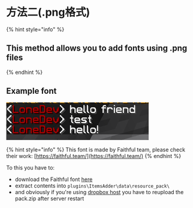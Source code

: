 # 方法二\(.png格式\)

{% hint style="info" %}
## This method allows you to add fonts using .png files
{% endhint %}

## Example font

![](../../../../.gitbook/assets/immagine%20%2815%29.png)

{% hint style="info" %}
This font is made by Faithful team, please check their work: [https://faithful.team/](https://faithful.team/)
{% endhint %}

To this you have to:

* download the Faithful font [here](https://www.dropbox.com/s/06et55587zvcmr7/FaithfulFont.zip?dl=0)
* extract contents into `plugins\ItemsAdder\data\resource_pack\`
* and obviously if you're using [dropbox host](../../../resourcepack-hosting/resourcepack-on-dropbox.md) you have to reupload the pack.zip after server restart

